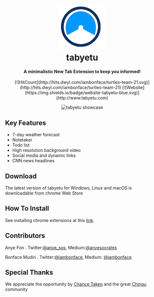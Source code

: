 <h1 align="center">
<img src = "128x128.png" alt = "tabyetu logo" width = "150" height = "150">
<br>
tabyetu
<br>
</h1>

<h4 align="center">A minimalistic New Tab Extension to keep you informed!</h4>

<p align="center">
[![HitCount](http://hits.dwyl.com/iambonface/turtles-team-21.svg)](http://hits.dwyl.com/iambonface/turtles-team-21)
[![Website](https://img.shields.io/badge/website-tabyetu-blue.svg)](http://www.tabyetu.com)
<!--[![Chrome Web Store](https://img.shields.io/chrome-web-store/v/bmeodfbeebedjmiblfbmojnpmhopkdli.svg)]()-->
<!--[![Chrome Web Store](https://img.shields.io/chrome-web-store/price/bmeodfbeebedjmiblfbmojnpmhopkdli.svg)]()-->
</p>

<p align="center">
<img src = "project-img.gif" alt = "tabyetu showcase" width = "800" height = "auto">
</p>

## Key Features
+ 7-day weather forecast
+ Notetaker
+ Todo list
+ High resolution background video
+ Social media and dynamic links
+ CNN news headlines

## Download
The latest version of tabyetu for Windows, Linux and macOS is downloadable from chrome Web Store

## How To Install
See installing chrome extensions at this [link](https://support.google.com/chrome_webstore/answer/2664769?hl=en).

## Contributors

Anye Fon .  Twitter:[@anye_sos](https://twitter.com/anye_sos), Medium:[@anyesocrates](https://medium.com/@anyesocrates)

Bonface Mudiri . Twitter:[@iambonface](https://twitter.com/iambonface), Medium: [@iambonface](https://medium.com/@iambonface)


## Special Thanks
We appreciate the opportunity by [Chance Taken](https://medium.com/@tropicalchancer) and the great [Chingu ](https://chingu-cohorts.github.io/chingu-directory/) community
